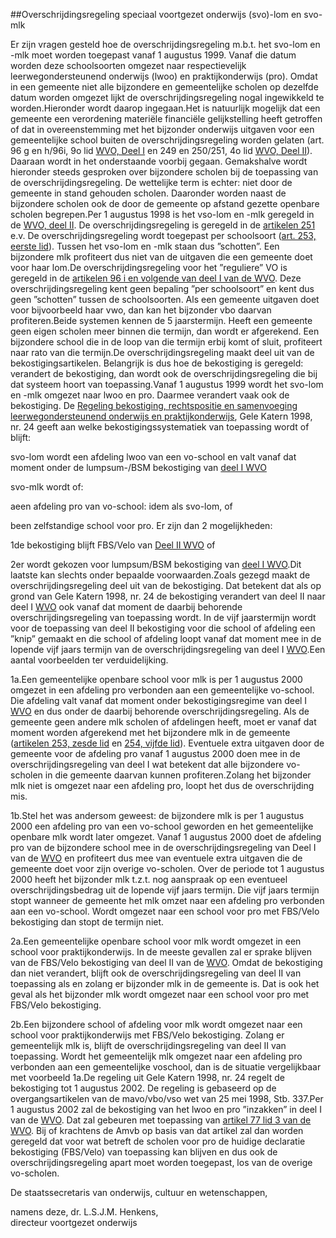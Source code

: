 <meta http-equiv='Content-Type' content='text/html; charset=utf-8' />

##Overschrijdingsregeling speciaal voortgezet onderwijs (svo)-lom en svo-mlk

Er zijn vragen gesteld hoe de overschrijdingsregeling m.b.t. het svo-lom en -mlk moet worden toegepast vanaf 1 augustus 1999. Vanaf die datum worden deze schoolsoorten omgezet naar respectievelijk leerwegondersteunend onderwijs (lwoo) en praktijkonderwijs (pro). Omdat in een gemeente niet alle bijzondere en gemeentelijke scholen op dezelfde datum worden omgezet lijkt de overschrijdingsregeling nogal ingewikkeld te worden.Hieronder wordt daarop ingegaan.Het is natuurlijk mogelijk dat een gemeente een verordening materiële financiële gelijkstelling heeft getroffen of dat in overeenstemming met het bijzonder onderwijs uitgaven voor een gemeentelijke school buiten de overschrijdingsregeling worden gelaten (art. 96 g en h/96i, 9o lid [WVO, Deel I](../../../../../../../../../wet/wet/op/het/voortgezet/onderwijs/BWBR0002399/README.md) en 249 en 250/251, 4o lid [WVO, Deel II](../../../../../../../../../wet/wet/op/het/voortgezet/onderwijs/BWBR0002399/README.md)). Daaraan wordt in het onderstaande voorbij gegaan. Gemakshalve wordt hieronder steeds gesproken over bijzondere scholen bij de toepassing van de overschrijdingsregeling. De wettelijke term is echter: niet door de gemeente in stand gehouden scholen. Daaronder worden naast de bijzondere scholen ook de door de gemeente op afstand gezette openbare scholen begrepen.Per 1 augustus 1998 is het vso-lom en -mlk geregeld in de [WVO, deel II](../../../../../../../../../wet/wet/op/het/voortgezet/onderwijs/BWBR0002399/README.md). De overschrijdingsregeling is geregeld in de [artikelen 251](../../../../../../../../../wet/wet/op/het/voortgezet/onderwijs/BWBR0002399/README.md) e.v. De overschrijdingsregeling wordt toegepast per schoolsoort ([art. 253, eerste lid](../../../../../../../../../wet/wet/op/het/voortgezet/onderwijs/BWBR0002399/README.md)). Tussen het vso-lom en -mlk staan dus ”schotten”. Een bijzondere mlk profiteert dus niet van de uitgaven die een gemeente doet voor haar lom.De overschrijdingsregeling voor het ”reguliere” VO is geregeld in de [artikelen 96 i en volgende van deel I van de WVO](../../../../../../../../../wet/wet/op/het/voortgezet/onderwijs/BWBR0002399/README.md). Deze overschrijdingsregeling kent geen bepaling ”per schoolsoort” en kent dus geen ”schotten” tussen de schoolsoorten. Als een gemeente uitgaven doet voor bijvoorbeeld haar vwo, dan kan het bijzonder vbo daarvan profiteren.Beide systemen kennen de 5 jaarstermijn. Heeft een gemeente geen eigen scholen meer binnen die termijn, dan wordt er afgerekend. Een bijzondere school die in de loop van die termijn erbij komt of sluit, profiteert naar rato van die termijn.De overschrijdingsregeling maakt deel uit van de bekostigingsartikelen. Belangrijk is dus hoe de bekostiging is geregeld: verandert de bekostiging, dan wordt ook de overschrijdingsregeling die bij dat systeem hoort van toepassing.Vanaf 1 augustus 1999 wordt het svo-lom en -mlk omgezet naar lwoo en pro. Daarmee verandert vaak ook de bekostiging. De [Regeling bekostiging, rechtspositie en samenvoeging leerwegondersteunend onderwijs en praktijkonderwijs](../../../../../../../../../ministeriele-regeling/regeling/bekostiging/rechtspositie/en/samenvoeging/leerwegondersteunend/etc/BWBR0009931/README.md), Gele Katern 1998, nr. 24 geeft aan welke bekostigingssystematiek van toepassing wordt of blijft:

svo-lom wordt een afdeling lwoo van een vo-school en valt vanaf dat moment onder de lumpsum-/BSM bekostiging van [deel I WVO](../../../../../../../../../wet/wet/op/het/voortgezet/onderwijs/BWBR0002399/README.md)

svo-mlk wordt of:

aeen afdeling pro van vo-school: idem als svo-lom, of

been zelfstandige school voor pro. Er zijn dan 2 mogelijkheden:

1de bekostiging blijft FBS/Velo van [Deel II WVO](../../../../../../../../../wet/wet/op/het/voortgezet/onderwijs/BWBR0002399/README.md) of

2er wordt gekozen voor lumpsum/BSM bekostiging van [deel I WVO](../../../../../../../../../wet/wet/op/het/voortgezet/onderwijs/BWBR0002399/README.md).Dit laatste kan slechts onder bepaalde voorwaarden.Zoals gezegd maakt de overschrijdingsregeling deel uit van de bekostiging. Dat betekent dat als op grond van Gele Katern 1998, nr. 24 de bekostiging verandert van deel II naar deel I [WVO](../../../../../../../../../wet/wet/op/het/voortgezet/onderwijs/BWBR0002399/README.md) ook vanaf dat moment de daarbij behorende overschrijdingsregeling van toepassing wordt. In de vijf jaarstermijn wordt voor de toepassing van deel II bekostiging voor die school of afdeling een ”knip” gemaakt en die school of afdeling loopt vanaf dat moment mee in de lopende vijf jaars termijn van de overschrijdingsregeling van deel I [WVO](../../../../../../../../../wet/wet/op/het/voortgezet/onderwijs/BWBR0002399/README.md).Een aantal voorbeelden ter verduidelijking.

1a.Een gemeentelijke openbare school voor mlk is per 1 augustus 2000 omgezet in een afdeling pro verbonden aan een gemeentelijke vo-school. Die afdeling valt vanaf dat moment onder bekostigingsregime van deel I [WVO](../../../../../../../../../wet/wet/op/het/voortgezet/onderwijs/BWBR0002399/README.md) en dus onder de daarbij behorende overschrijdingsregeling. Als de gemeente geen andere mlk scholen of afdelingen heeft, moet er vanaf dat moment worden afgerekend met het bijzondere mlk in de gemeente ([artikelen 253, zesde lid](../../../../../../../../../wet/wet/op/het/voortgezet/onderwijs/BWBR0002399/README.md) en [254, vijfde lid](../../../../../../../../../wet/wet/op/het/voortgezet/onderwijs/BWBR0002399/README.md)). Eventuele extra uitgaven door de gemeente voor de afdeling pro vanaf 1 augustus 2000 doen mee in de overschrijdingsregeling van deel I wat betekent dat alle bijzondere vo-scholen in die gemeente daarvan kunnen profiteren.Zolang het bijzonder mlk niet is omgezet naar een afdeling pro, loopt het dus de overschrijding mis.

1b.Stel het was andersom geweest: de bijzondere mlk is per 1 augustus 2000 een afdeling pro van een vo-school geworden en het gemeentelijke openbare mlk wordt later omgezet. Vanaf 1 augustus 2000 doet de afdeling pro van de bijzondere school mee in de overschrijdingsregeling van Deel I van de [WVO](../../../../../../../../../wet/wet/op/het/voortgezet/onderwijs/BWBR0002399/README.md) en profiteert dus mee van eventuele extra uitgaven die de gemeente doet voor zijn overige vo-scholen. Over de periode tot 1 augustus 2000 heeft het bijzonder mlk t.z.t. nog aanspraak op een eventueel overschrijdingsbedrag uit de lopende vijf jaars termijn. Die vijf jaars termijn stopt wanneer de gemeente het mlk omzet naar een afdeling pro verbonden aan een vo-school. Wordt omgezet naar een school voor pro met FBS/Velo bekostiging dan stopt de termijn niet.

2a.Een gemeentelijke openbare school voor mlk wordt omgezet in een school voor praktijkonderwijs. In de meeste gevallen zal er sprake blijven van de FBS/Velo bekostiging van deel II van de [WVO](../../../../../../../../../wet/wet/op/het/voortgezet/onderwijs/BWBR0002399/README.md). Omdat de bekostiging dan niet verandert, blijft ook de overschrijdingsregeling van deel II van toepassing als en zolang er bijzonder mlk in de gemeente is. Dat is ook het geval als het bijzonder mlk wordt omgezet naar een school voor pro met FBS/Velo bekostiging.

2b.Een bijzondere school of afdeling voor mlk wordt omgezet naar een school voor praktijkonderwijs met FBS/Velo bekostiging. Zolang er gemeentelijk mlk is, blijft de overschrijdingsregeling van deel II van toepassing. Wordt het gemeentelijk mlk omgezet naar een afdeling pro verbonden aan een gemeentelijke voschool, dan is de situatie vergelijkbaar met voorbeeld 1a.De regeling uit Gele Katern 1998, nr. 24 regelt de bekostiging tot 1 augustus 2002. De regeling is gebaseerd op de overgangsartikelen van de mavo/vbo/vso wet van 25 mei 1998, Stb. 337.Per 1 augustus 2002 zal de bekostiging van het lwoo en pro ”inzakken” in deel I van de [WVO](../../../../../../../../../wet/wet/op/het/voortgezet/onderwijs/BWBR0002399/README.md). Dat zal gebeuren met toepassing van [artikel 77 lid 3 van de WVO](../../../../../../../../../wet/wet/op/het/voortgezet/onderwijs/BWBR0002399/README.md). Bij of krachtens de Amvb op basis van dat artikel zal dan worden geregeld dat voor wat betreft de scholen voor pro de huidige declaratie bekostiging (FBS/Velo) van toepassing kan blijven en dus ook de overschrijdingsregeling apart moet worden toegepast, los van de overige vo-scholen. 

De 
staatssecretaris van onderwijs, cultuur en wetenschappen, 

namens deze, 
dr. L.S.J.M. Henkens,  
directeur voortgezet onderwijs  
